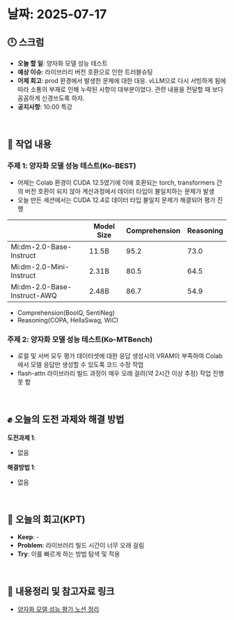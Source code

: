 # 날짜: 2025-07-17

## 🕛 스크럼
- **오늘 할 일**: 양자화 모델 성능 테스트
- **예상 이슈**: 라이브러리 버전 호환으로 인한 트러블슈팅
- **어제 회고**: prod 환경에서 발생한 문제에 대한 대응. vLLM으로 다시 서빙하게 됨에 따라 소통의 부재로 인해 누락된 사항이 대부분이었다. 관련 내용을 전달할 때 보다 꼼꼼하게 신경쓰도록 하자.
- **공지사항**: 10:00 특강

<br>

## 💼 작업 내용
### 주제 1: 양자화 모델 성능 테스트(Ko-BEST)
- 어제는 Colab 환경이 CUDA 12.5였기에 이에 호환되는 torch, transformers 간의 버전 호환이 되지 않아 계산과정에서 데이터 타입이 불일치하는 문제가 발생
- 오늘 만든 세션에서는 CUDA 12.4로 데이터 타입 불일치 문제가 해결되어 평가 진행

|  | Model Size | Comprehension | Reasoning |
| --- | --- | --- | --- |
| Mi:dm-2.0-Base-Instruct | 11.5B | 95.2 | 73.0 |
| Mi:dm-2.0-Mini-Instruct | 2.31B | 80.5 | 64.5 |
| Mi:dm-2.0-Base-Instruct-AWQ | 2.48B | 86.7 | 54.9 |

- Comprehension(BoolQ, SentiNeg)
- Reasoning(COPA, HellaSwag, WiC)

### 주제 2: 양자화 모델 성능 테스트(Ko-MTBench)
- 로컬 및 서버 모두 평가 데이터셋에 대한 응답 생성시의 VRAM이 부족하여 Colab에서 모델 응답만 생성할 수 있도록 코드 수정 작업
- flash-attn 라이브러리 빌드 과정이 매우 오래 걸려(약 2시간 이상 추정) 작업 진행 못 함

<br>

## ✊ 오늘의 도전 과제와 해결 방법
**도전과제 1**: 
- 없음

**해결방법 1**: 
- 없음

<br>

## 🤔 오늘의 회고(KPT)
- **Keep**: -
- **Problem**: 라이브러리 빌드 시간이 너무 오래 걸림
- **Try**: 이를 빠르게 하는 방법 탐색 및 적용

<br>

## 🔗 내용정리 및 참고자료 링크
- [양자화 모델 성능 평가 노션 정리](https://grizzly-crater-c04.notion.site/23175a6ebc0a80f9a302f79811ef6550?source=copy_link)
